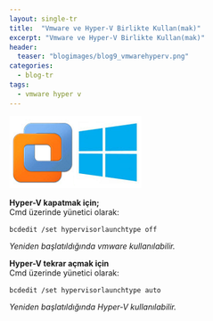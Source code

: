 ```yaml
---
layout: single-tr
title:  "Vmware ve Hyper-V Birlikte Kullan(mak)"
excerpt: "Vmware ve Hyper-V Birlikte Kullan(mak)"
header:
  teaser: "blogimages/blog9_vmwarehyperv.png"
categories: 
  - blog-tr
tags:
  - vmware hyper v
---
```


![vmware](/images/blogimages/blog9_vmwarehyperv.png "vmware")<br>

**Hyper-V kapatmak için;** <br>
Cmd üzerinde yünetici olarak: <br>
```
bcdedit /set hypervisorlaunchtype off
```
*Yeniden başlatıldığında vmware kullanılabilir.*

**Hyper-V tekrar açmak için** <br>
Cmd üzerinde yünetici olarak: <br>
```
bcdedit /set hypervisorlaunchtype auto
```
*Yeniden başlatıldığında Hyper-V kullanılabilir.*
